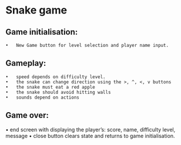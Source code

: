 # Snake game

## Game initialisation:

    •	New Game button for level selection and player name input.

## Gameplay:

    •	speed depends on difficulty level.
    •	the snake can change direction using the >, ^, <, v buttons
    •	the snake must eat a red apple
    •	the snake should avoid hitting walls
    •	sounds depend on actions

## Game over:

• end screen with displaying the player’s: score, name, difficulty level, message
• close button clears state and returns to game initialisation.
